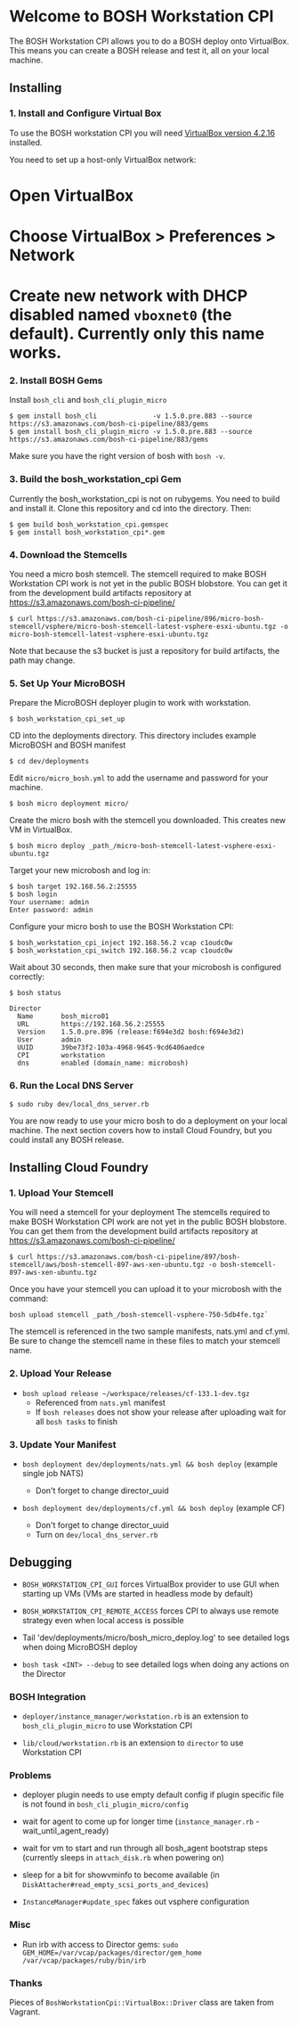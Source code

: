 # Welcome to BOSH Workstation CPI

The BOSH Workstation CPI allows you to do a BOSH deploy onto VirtualBox.
This means you can create a BOSH release and test it, all on your local machine.

## Installing

### 1. Install and Configure Virtual Box

To use the BOSH workstation CPI you will need [VirtualBox version 4.2.16](https://www.virtualbox.org/wiki/Downloads) installed.

You need to set up a host-only VirtualBox network:
  # Open VirtualBox
  # Choose VirtualBox > Preferences > Network
  # Create new network with DHCP disabled named `vboxnet0` (the default). Currently only this name works.

### 2. Install BOSH Gems

Install `bosh_cli` and `bosh_cli_plugin_micro`

```
$ gem install bosh_cli              -v 1.5.0.pre.883 --source https://s3.amazonaws.com/bosh-ci-pipeline/883/gems
$ gem install bosh_cli_plugin_micro -v 1.5.0.pre.883 --source https://s3.amazonaws.com/bosh-ci-pipeline/883/gems
```
Make sure you have the right version of bosh with `bosh -v`.

### 3. Build the bosh_workstation_cpi Gem

Currently the bosh_workstation_cpi is not on rubygems. You need to build and install it.
Clone this repository and cd into the directory. Then:

```
$ gem build bosh_workstation_cpi.gemspec
$ gem install bosh_workstation_cpi*.gem
```

### 4. Download the Stemcells

You need a micro bosh stemcell.
The stemcell required to make BOSH Workstation CPI work is not yet in the public BOSH blobstore.
You can get it from the development build artifacts repository at https://s3.amazonaws.com/bosh-ci-pipeline/

```
$ curl https://s3.amazonaws.com/bosh-ci-pipeline/896/micro-bosh-stemcell/vsphere/micro-bosh-stemcell-latest-vsphere-esxi-ubuntu.tgz -o micro-bosh-stemcell-latest-vsphere-esxi-ubuntu.tgz

```

Note that because the s3 bucket is just a repository for build artifacts, the path may change.

### 5. Set Up Your MicroBOSH

Prepare the MicroBOSH deployer plugin to work with workstation.

```
$ bosh_workstation_cpi_set_up
```

CD into the deployments directory. This directory includes example MicroBOSH and BOSH manifest

```
$ cd dev/deployments
```

Edit `micro/micro_bosh.yml` to add the username and password for your machine.

```
$ bosh micro deployment micro/
```

Create the micro bosh with the stemcell you downloaded. This creates new VM in VirtualBox.

```
$ bosh micro deploy _path_/micro-bosh-stemcell-latest-vsphere-esxi-ubuntu.tgz
```

Target your new microbosh and log in:

```
$ bosh target 192.168.56.2:25555
$ bosh login
Your username: admin
Enter password: admin
```

Configure your micro bosh to use the BOSH Workstation CPI:

```
$ bosh_workstation_cpi_inject 192.168.56.2 vcap c1oudc0w
$ bosh_workstation_cpi_switch 192.168.56.2 vcap c1oudc0w
```

Wait about 30 seconds, then make sure that your microbosh is configured correctly:

```
$ bosh status

Director
  Name       bosh_micro01
  URL        https://192.168.56.2:25555
  Version    1.5.0.pre.896 (release:f694e3d2 bosh:f694e3d2)
  User       admin
  UUID       39be73f2-103a-4968-9645-9cd6406aedce
  CPI        workstation
  dns        enabled (domain_name: microbosh)
```

### 6. Run the Local DNS Server

```
$ sudo ruby dev/local_dns_server.rb
```

You are now ready to use your micro bosh to do a deployment on your local machine.
The next section covers how to install Cloud Foundry, but you could install any BOSH release.

## Installing Cloud Foundry

### 1. Upload Your Stemcell

You will need a stemcell for your deployment
The stemcells required to make BOSH Workstation CPI work are not yet in the public BOSH blobstore.
You can get them from the development build artifacts repository at https://s3.amazonaws.com/bosh-ci-pipeline/

```
$ curl https://s3.amazonaws.com/bosh-ci-pipeline/897/bosh-stemcell/aws/bosh-stemcell-897-aws-xen-ubuntu.tgz -o bosh-stemcell-897-aws-xen-ubuntu.tgz
```
Once you have your stemcell you can upload it to your microbosh with the command:

```
bosh upload stemcell _path_/bosh-stemcell-vsphere-750-5db4fe.tgz`
```

The stemcell is referenced in the two sample manifests, nats.yml and cf.yml. Be sure to change the
stemcell name in these files to match your stemcell name.

### 2. Upload Your Release

- `bosh upload release ~/workspace/releases/cf-133.1-dev.tgz`
  - Referenced from `nats.yml` manifest
  - If `bosh releases` does not show your release after uploading
    wait for all `bosh tasks` to finish

### 3. Update Your Manifest

- `bosh deployment dev/deployments/nats.yml && bosh deploy` (example single job NATS)
  - Don't forget to change director_uuid

- `bosh deployment dev/deployments/cf.yml && bosh deploy` (example CF)
  - Don't forget to change director_uuid
  - Turn on `dev/local_dns_server.rb`


## Debugging

- `BOSH_WORKSTATION_CPI_GUI` forces VirtualBox provider
  to use GUI when starting up VMs
  (VMs are started in headless mode by default)

- `BOSH_WORKSTATION_CPI_REMOTE_ACCESS` forces CPI
  to always use remote strategy
  even when local access is possible

- Tail 'dev/deployments/micro/bosh_micro_deploy.log'
  to see detailed logs when doing MicroBOSH deploy

- `bosh task <INT> --debug` to see detailed logs
  when doing any actions on the Director


### BOSH Integration

- `deployer/instance_manager/workstation.rb`
  is an extension to `bosh_cli_plugin_micro` to use Workstation CPI

- `lib/cloud/workstation.rb`
  is an extension to `director` to use Workstation CPI


### Problems

- deployer plugin needs to use empty default config
  if plugin specific file is not found in
  `bosh_cli_plugin_micro/config`

- wait for agent to come up for longer time
  (`instance_manager.rb` - wait_until_agent_ready)

- wait for vm to start and run through
  all bosh_agent bootstrap steps
  (currently sleeps in `attach_disk.rb` when powering on)

- sleep for a bit for showvminfo to become available
  (in `DiskAttacher#read_empty_scsi_ports_and_devices`)

- `InstanceManager#update_spec` fakes out vsphere configuration


### Misc

- Run irb with access to Director gems:
  `sudo GEM_HOME=/var/vcap/packages/director/gem_home /var/vcap/packages/ruby/bin/irb`


### Thanks

Pieces of `BoshWorkstationCpi::VirtualBox::Driver` class are taken from Vagrant.
